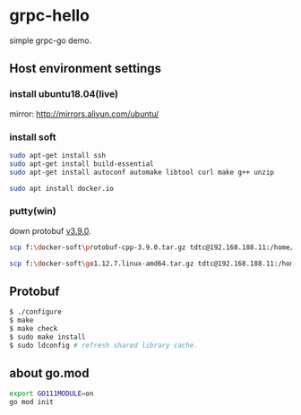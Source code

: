 # grpc-hello
simple grpc-go demo.
	
## Host environment settings

### install ubuntu18.04(live)
mirror:
http://mirrors.aliyun.com/ubuntu/

### install soft
```bash
sudo apt-get install ssh
sudo apt-get install build-essential
sudo apt-get install autoconf automake libtool curl make g++ unzip

sudo apt install docker.io
```
### putty(win)
down protobuf [v3.9.0](https://github.com/protocolbuffers/protobuf/releases/download/v3.9.0/protobuf-cpp-3.9.0.tar.gz).
```bash
scp f:\docker-soft\protobuf-cpp-3.9.0.tar.gz tdtc@192.168.188.11:/home/tdtc/

scp f:\docker-soft\go1.12.7.linux-amd64.tar.gz tdtc@192.168.188.11:/home/tdtc
```

## Protobuf
```bash
$ ./configure
$ make
$ make check
$ sudo make install
$ sudo ldconfig # refresh shared library cache.
```

## about go.mod
```bash
export GO111MODULE=on
go mod init
```

